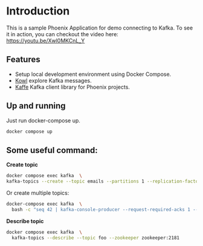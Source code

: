 # Introduction

This is a sample Phoenix Application for demo connecting to Kafka. To see it in action, you can checkout the video here: https://youtu.be/Xwl0MKCnL_Y

## Features

- Setup local development environment using Docker Compose.
- [Kowl](https://github.com/cloudhut/kowl) explore Kafka messages.
- [Kaffe](https://github.com/spreedly/kaffe) Kafka client library for Phoenix projects.

## Up and running

Just run docker-compose up.

```bash
docker compose up
```

## Some useful command:

**Create topic**

```bash
docker compose exec kafka  \
kafka-topics --create --topic emails --partitions 1 --replication-factor 1 --if-not-exists --zookeeper zookeeper:2181
```

Or create multiple topics:

```bash
docker-compose exec kafka  \
  bash -c "seq 42 | kafka-console-producer --request-required-acks 1 --broker-list localhost:29092 --topic foo && echo 'Produced 42 messages.'"
```

**Describe topic**

```bash
docker compose exec kafka  \
  kafka-topics --describe --topic foo --zookeeper zookeeper:2181
```
